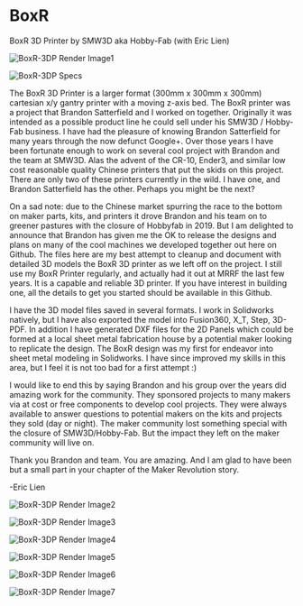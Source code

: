 ﻿# BoxR
BoxR 3D Printer by SMW3D aka Hobby-Fab (with Eric Lien)

![BoxR-3DP Render Image1](https://github.com/eclsnowman/BoxR/blob/master/01%20-%20Drawings%20and%20Documentation/BoxR_Render1.png?raw=true)

![BoxR-3DP Specs](https://github.com/eclsnowman/BoxR/blob/master/01%20-%20Drawings%20and%20Documentation/BoxR_Specs.PNG?raw=true)

The BoxR 3D Printer is a larger format (300mm x 300mm x 300mm) cartesian x/y gantry printer with a moving z-axis bed. The BoxR printer was a project that Brandon Satterfield and I worked on together. Originally it was intended as a possible product line he could sell under his SMW3D / Hobby-Fab business. I have had the pleasure of knowing Brandon Satterfield for many years through the now defunct Google+. Over those years I have been fortunate enough to work on several cool project with Brandon and the team at SMW3D. Alas the advent of the CR-10, Ender3, and similar low cost reasonable quality Chinese printers that put the skids on this project. There are only two of these printers currently in the wild. I have one, and Brandon Satterfield has the other. Perhaps you might be the next?

On a sad note: due to the Chinese market spurring the race to the bottom on maker parts, kits, and printers it drove Brandon and his team on to greener pastures with the closure of Hobbyfab in 2019. But I am delighted to announce that Brandon has given me the OK to release the designs and plans on many of the cool machines we developed together out here on Github. The files here are my best attempt to cleanup and document with detailed 3D models the BoxR 3D printer as we left off on the project. I still use my BoxR Printer regularly, and actually had it out at MRRF the last few years. It is a capable and reliable 3D printer. If you have interest in building one, all the details to get you started should be available in this Github.

I have the 3D model files saved in several formats. I work in Solidworks natively, but I have also exported the model into Fusion360, X_T, Step, 3D-PDF. In addition I have generated DXF files for the 2D Panels which could be formed at a local sheet metal fabrication house by a potential maker looking to replicate the design. The BoxR design was my first for endeavor into sheet metal modeling in Solidworks. I have since improved my skills in this area, but I feel it is not too bad for a first attempt :)

I would like to end this by saying Brandon and his group over the years did amazing work for the community. They sponsored projects to many makers via at cost or free components to develop cool projects. They were always available to answer questions to potential makers on the kits and projects they sold (day or night). The maker community lost something special with the closure of SMW3D/Hobby-Fab. But the impact they left on the maker community will live on.

Thank you Brandon and team. You are amazing. And I am glad to have been but a small part in your chapter of the Maker Revolution story.

-Eric Lien

![BoxR-3DP Render Image2](https://github.com/eclsnowman/BoxR/blob/master/01%20-%20Drawings%20and%20Documentation/BoxR_Render2.png?raw=true)

![BoxR-3DP Render Image3](https://github.com/eclsnowman/BoxR/blob/master/01%20-%20Drawings%20and%20Documentation/BoxR_Render3.png?raw=true)

![BoxR-3DP Render Image4](https://github.com/eclsnowman/BoxR/blob/master/01%20-%20Drawings%20and%20Documentation/BoxR_Render4.png?raw=true)

![BoxR-3DP Render Image5](https://github.com/eclsnowman/BoxR/blob/master/01%20-%20Drawings%20and%20Documentation/BoxR_Render5.png?raw=true)

![BoxR-3DP Render Image6](https://github.com/eclsnowman/BoxR/blob/master/01%20-%20Drawings%20and%20Documentation/BoxR_Render6.png?raw=true)

![BoxR-3DP Render Image7](https://github.com/eclsnowman/BoxR/blob/master/01%20-%20Drawings%20and%20Documentation/BoxR_Render7.png?raw=true)
